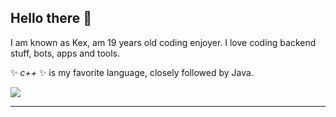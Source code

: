 ## Hello there 👋

I am known as Kex, am 19 years old coding enjoyer. I love coding backend stuff, bots, apps and tools.

✨ _c++_ ✨ is my favorite language, closely followed by Java.

![](https://dcbadge.vercel.app/api/shield/723925931928059955?compact=true)

---